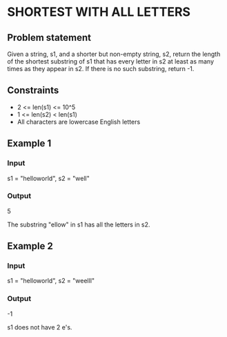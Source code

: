# SHORTEST WITH ALL LETTERS

## Problem statement

Given a string, s1, and a shorter but non-empty string, s2, return the length of the shortest substring of s1 that has
every letter in s2 at least as many times as they appear in s2. If there is no such substring, return -1.

## Constraints

- 2 <= len(s1) <= 10^5
- 1 <= len(s2) < len(s1)
- All characters are lowercase English letters

## Example 1

### Input

s1 = "helloworld", s2 = "well"

### Output

5

The substring "ellow" in s1 has all the letters in s2.

## Example 2

### Input

s1 = "helloworld", s2 = "weelll"

### Output

-1

s1 does not have 2 e's.